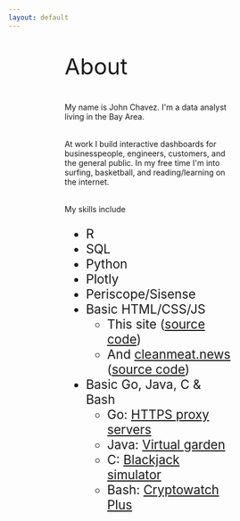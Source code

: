```yaml
---
layout: default
---
```

<head>
  <style>
    ul {
      font-size:1.4rem;
    }
  </style>
</head>

<div class="main" markdown="1" style="margin-left:20%; margin-right:20%;">

<p style="font-size:2.5rem; margin-bottom:2.5rem;">About</p>

My name is John Chavez. I'm a data analyst living in the Bay Area. 

<p style="margin-bottom:2rem;"></p>

At work I build interactive dashboards for businesspeople, engineers, customers, and the general public. In my free time I'm into surfing, basketball, and reading/learning on the internet.

<p style="margin-bottom:2rem;"></p>

My skills include
* R
* SQL
* Python
* Plotly
* Periscope/Sisense
* Basic HTML/CSS/JS 
  * This site ([source code](https://github.com/j2cz/j2cz.github.io))
  * And [cleanmeat.news](https://cleanmeat.news) ([source code](https://github.com/j0hnchavez/j0hnchavez.github.io))
* Basic Go, Java, C & Bash
  * Go: [HTTPS proxy servers](https://jchavez.io/https)
  * Java: [Virtual garden](https://github.com/j0hnchavez/garden)
  * C: [Blackjack simulator](https://github.com/j0hnchavez/blackjack)
  * Bash: [Cryptowatch Plus](https://github.com/j0hnchavez/cryptowatch-plus)
</div>
